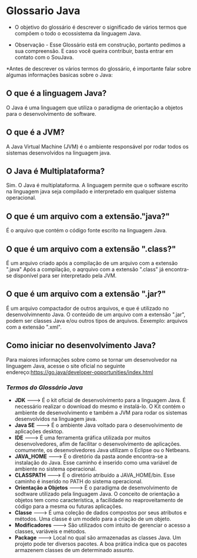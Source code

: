 # Glossario Java
* O objetivo do glossário é descrever o significado de vários termos que compõem o todo o ecossistema da linguagem Java.


* Observação - Esse Glossário está em construção, portanto pedimos a sua compreensão. E caso você queira contribuir, basta entrar em contato com o SouJava.

*Antes de descrever os vários termos do glossário, é importante falar sobre algumas informações basicas sobre o Java:

## O que é a linguagem Java?

O Java é uma linguagem que utiliza o paradigma de orientação a objetos para o desenvolvimento de software. 

## O que é a JVM?

A Java Virtual Machine (JVM) é o ambiente responsável por rodar todos os sistemas desenvolvidos na linguagem java.

## O Java é Multiplataforma?

Sim. O Java é multiplataforma. A linguagem permite que o software escrito na linguagem java seja compilado e interpretado em qualquer sistema operacional.


## O que é um arquivo com a extensão."java?"

É o arquivo que contém o código fonte escrito na linguagem Java.

## O que é um arquivo com a extensão ".class?"

É um arquivo criado após a compilação de um arquivo com a extensão ".java"
Após a compilação, o aqrquivo com a extensão ".class" já encontra-se disponível para ser interpretado pela JVM.

## O que é um arquivo com a extensão ".jar?"

É um arquivo compactador de outros arquivos, e que é utilizado no desenvolvimnento Java. O conteúdo de um arquivo com a extensão ".jar", podem ser classes Java e/ou outros tipos de arquivos. Eexemplo: arquivos com a extensão ".xml".  

## Como iniciar no desenvolvimento Java?

Para maiores informações sobre como se tornar um desenvolvedor na linguagem Java, acesse o site oficial no seguinte endereço:https://go.java/developer-opportunities/index.html


### _Termos do Glossário Java_

* **JDK** ---> É o kit oficial de desenvolvimento para a linguagem Java. É necessário realizar o download do mesmo e instalá-lo. O Kit contém o ambiente de desenvolvimento e também a JVM para rodar os sistemas desenvolvidos na linguagem java.
* **Java SE** ---> É o ambiente Java voltado para o desenvolvimento de aplicações desktop.
* **IDE** ---> É uma ferramenta gráfica utilizada por muitos desenvolvedores, afim de facilitar o desenvolvimento de aplicações. comumente, os desenvolvedores Java utilizam  o Eclipse ou o Netbeans.
* **JAVA_HOME** ---> É o diretório da pasta aonde encontra-se a instalação do Java. Esse caminho é inserido como uma variável de ambiente no sistema operacional.
* **CLASSPATH** ---> É o diretório atribuído a JAVA_HOME/bin. Esse caminho é inserido no PATH do sistema operacional.
* **Orientação a Objetos** ---> É o paradigma de desenvolvimento de sodtware utilizado pela linguagem Java. O conceito de orientação a objetos tem como característica, a facilidade no reaproveitamento de código para a mesma ou futuras aplicações. 
* **Classe** ---> É uma coleção de dados compostos por seus atributos e métodos. Uma classe é um modelo para a criação de um objeto.
* **Modificadores** ---> São utilizados com intuito de gerenciar o acesso a classes, variáveis e métodos.
* **Package** ---> Local no qual são armazenadas as classes Java. Um projeto pode ter diversos pacotes. A boa prática indica que os pacotes armazenem classes de um determinado assunto.






 


